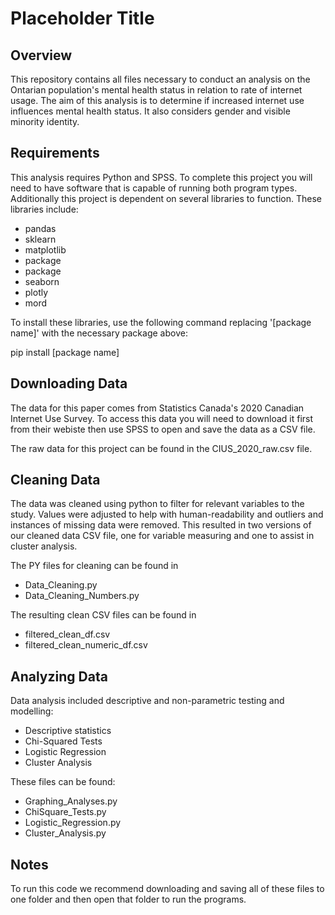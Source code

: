 # Placeholder Title

## Overview
This repository contains all files necessary to conduct an analysis on the Ontarian population's mental health status in relation to rate of internet usage. The aim of this analysis is to determine if increased internet use influences mental health status. It also considers gender and visible minority identity. 

## Requirements

This analysis requires Python and SPSS. To complete this project you will need to have software that is capable of running both program types. Additionally this project is dependent on several libraries to function. These libraries include:

- pandas
- sklearn
- matplotlib
- package
- package
- seaborn
- plotly
- mord

To install these libraries, use the following command replacing '[package name]'  with the necessary package above:

pip install [package name]

## Downloading Data
The data for this paper comes from Statistics Canada's 2020 Canadian Internet Use Survey. To access this data you will need to download it first from their webiste then use SPSS to open and save the data as a CSV file.

The raw data for this project can be found in the CIUS_2020_raw.csv file.

## Cleaning Data
The data was cleaned using python to filter for relevant variables to the study. Values were adjusted to help with human-readability and outliers and instances of missing data were removed. This resulted in two versions of our cleaned data CSV file, one for variable measuring and one to assist in cluster analysis.

The PY files for cleaning can be found in 
- Data_Cleaning.py
- Data_Cleaning_Numbers.py

The resulting clean CSV files can be found in
- filtered_clean_df.csv
- filtered_clean_numeric_df.csv

## Analyzing Data
Data analysis included descriptive and non-parametric testing and modelling:
- Descriptive statistics
- Chi-Squared Tests
- Logistic Regression
- Cluster Analysis

These files can be found:
- Graphing_Analyses.py
- ChiSquare_Tests.py
- Logistic_Regression.py
- Cluster_Analysis.py 

## Notes
To run this code we recommend downloading and saving all of these files to one folder and then open that folder to run the programs. 



